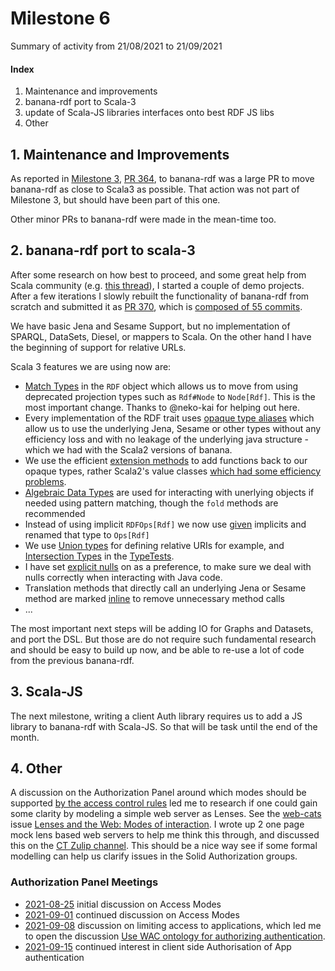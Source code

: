 # Milestone 6

Summary of activity from 21/08/2021 to 21/09/2021

#### Index

1. Maintenance and improvements
2. banana-rdf port to Scala-3
3. update of Scala-JS libraries interfaces onto best RDF JS libs
4. Other

## 1. Maintenance and Improvements

As reported in [Milestone 3](../M3/M3.md#i-banana-rdf), [PR 364](https://github.com/banana-rdf/banana-rdf/pull/364),
to banana-rdf was a large PR to move banana-rdf as close to Scala3 as possible. 
That action was not part of Milestone 3, but should have been part of this one.

Other minor PRs to banana-rdf were made in the mean-time too.

## 2. banana-rdf port to scala-3

After some research on how best to proceed, and some great help from Scala
community (e.g. [this thread](https://contributors.scala-lang.org/t/algebras-of-opaque-types-and-pattern-matching/5245/19)), I started a couple of demo projects. After a few iterations
I slowly rebuilt the functionality of banana-rdf from scratch and submitted
it as [PR 370](https://github.com/banana-rdf/banana-rdf/pull/370), which 
is [composed of 55 commits](https://github.com/banana-rdf/banana-rdf/pull/370/commits).

We have basic Jena and Sesame Support, but no implementation of SPARQL, DataSets, Diesel, or mappers to Scala. 
On the other hand I have the beginning of support for relative URLs. 

Scala 3 features we are using now are:
* [Match Types](https://docs.scala-lang.org/scala3/reference/new-types/match-types.html) in the `RDF` object which allows us to move from using deprecated projection types such as `Rdf#Node` to `Node[Rdf]`.  This is the most important change. Thanks to @neko-kai for helping out here.
* Every implementation of the RDF trait uses [opaque type aliases](https://docs.scala-lang.org/scala3/reference/other-new-features/opaques.html) which allow us to use the underlying Jena, Sesame or other types without any efficiency loss and with no leakage of the underlying java structure - which we had with the Scala2 versions of banana.
* We use the efficient [extension methods](https://docs.scala-lang.org/scala3/reference/contextual/extension-methods.html) to add functions back to our opaque types, rather Scala2's value classes [which had some efficiency problems](https://failex.blogspot.com/2017/04/the-high-cost-of-anyval-subclasses.html).
* [Algebraic Data Types](https://docs.scala-lang.org/scala3/reference/enums/adts.html) are used for interacting with unerlying objects if needed using pattern matching, though the `fold` methods are recommended
* Instead of using implicit `RDFOps[Rdf]` we now use [given](https://docs.scala-lang.org/scala3/reference/contextual/givens.html) implicits and renamed that type to `Ops[Rdf]`
* We use [Union types](https://docs.scala-lang.org/scala3/reference/new-types/union-types.html) for defining relative URIs for example, and [Intersection Types](https://docs.scala-lang.org/scala3/reference/new-types/intersection-types.html) in the [TypeTests](https://docs.scala-lang.org/scala3/reference/other-new-features/type-test.html).
* I have set [explicit nulls](https://docs.scala-lang.org/scala3/reference/other-new-features/explicit-nulls.html) on as a preference, to make sure we deal with nulls correctly when interacting with Java code.
* Translation methods that directly call an underlying Jena or Sesame method are marked [inline](https://docs.scala-lang.org/scala3/reference/metaprogramming/inline.html) to remove unnecessary method calls
* ... 

The most important next steps will be adding IO for Graphs and Datasets,
and port the DSL. But those are do not require such fundamental research
and should be easy to build up now, and be able to re-use a lot of code
from the previous banana-rdf.

## 3. Scala-JS 

The next milestone, writing a client Auth library requires us to
add a JS library to banana-rdf with Scala-JS. So that will be task
until the end of the month.

## 4. Other

A discussion on the Authorization Panel around which modes should 
be supported [by the access control rules](https://github.com/solid/authorization-panel/issues/253) led
me to research if one could gain some clarity by modeling a simple web server
as Lenses. See the [web-cats](https://web-cats.gitlab.io) issue [Lenses and the Web: Modes of interaction](https://gitlab.com/web-cats/CG/-/issues/28).
I wrote up 2 one page mock lens based web servers to help me think this through,
and discussed this on the [CT Zulip channel](https://mattecapu.github.io/ct-zulip-archive/stream/229156-practice:-applied-ct/topic/security.20.2B.20ct.html#253590526).
This should be a nice way see if some formal modelling can help us clarify
issues in the Solid Authorization groups.

### Authorization Panel Meetings

* [2021-08-25](https://github.com/solid/authorization-panel/blob/main/meetings/2021-08-25.md) initial discussion on Access Modes
* [2021-09-01](https://github.com/solid/authorization-panel/blob/main/meetings/2021-09-01.md) continued discussion on Access Modes
* [2021-09-08](https://github.com/solid/authorization-panel/blob/main/meetings/2021-09-08.md) discussion on limiting access to applications, which led me to open the discussion [Use WAC ontology for authorizing authentication](https://github.com/solid/authorization-panel/discussions/258).
* [2021-09-15](https://github.com/solid/authorization-panel/pull/260) continued interest in client side Authorisation of App authentication
